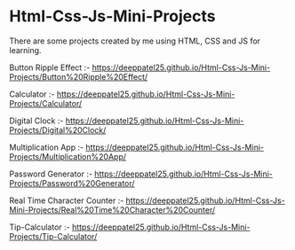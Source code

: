 # Html-Css-Js-Mini-Projects

There are some projects created by me using HTML, CSS and JS for learning.

Button Ripple Effect :- https://deeppatel25.github.io/Html-Css-Js-Mini-Projects/Button%20Ripple%20Effect/

Calculator :- https://deeppatel25.github.io/Html-Css-Js-Mini-Projects/Calculator/

Digital Clock :- https://deeppatel25.github.io/Html-Css-Js-Mini-Projects/Digital%20Clock/

Multiplication App :- https://deeppatel25.github.io/Html-Css-Js-Mini-Projects/Multiplication%20App/

Password Generator :- https://deeppatel25.github.io/Html-Css-Js-Mini-Projects/Password%20Generator/

Real Time Character Counter :- https://deeppatel25.github.io/Html-Css-Js-Mini-Projects/Real%20Time%20Character%20Counter/

Tip-Calculator :- https://deeppatel25.github.io/Html-Css-Js-Mini-Projects/Tip-Calculator/
